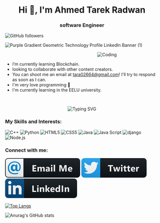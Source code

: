 <h1>
 
</h1>
<!-- === START === -->
<!-- -->
<!-- -->
<!-- -->
<h1 align="center">Hi 👋, I'm Ahmed Tarek Radwan</h1>
<h3 align="center"> software Engineer </h3>

![GitHub followers](https://img.shields.io/github/followers/ahmedradwan21?label=Follow&style=social)

![Purple Gradient Geometric Technology Profile LinkedIn Banner  (1)](https://www.cioinsight.com/wp-content/uploads/2022/06/Nearshore-Software-Development.jpeg)




<img align="right" alt="Coding" width="40%" src="https://miro.medium.com/max/680/0*7Q3yvSIv_t0ioJ-Z.gif"/>
<br>




-    I’m currently learning Blockchain.
-    looking to collaborate with other content creators.
-    You can shoot me an email at tara02664@gmail.com! I'll try to respond as soon as I can.
-    I'm very love programming 🖤
-    I'm currently learning in the EELU university.
<br>
<!-- -->
<p  align="center">
<img alt="Typing SVG" src="https://readme-typing-svg.herokuapp.com?color=%232E9FD0&vCenter=true&width=500&lines=Hello%2C+I+am+Ahmed+Tarek+Radwan.;I+have+experience+in+programming+languages;Like+C%2B%2B%2CJava%2CJavaScript%2CPython;But+the+most+important+of+which+is+Java+and+JS."/>
</p>
<!-- -->

 <!-- ![snake gif](https://github.com/tanyarajhans/Actions/blob/output/github-contribution-grid-snake.svg)-->
### My Skills and Interests:
![C++](https://img.shields.io/badge/C%2B%2B-00599C?style=for-the-badge&logo=c%2B%2B&logoColor=white)
![Python](https://img.shields.io/badge/Python-14354C?style=for-the-badge&logo=python&logoColor=white)
![HTML5](https://img.shields.io/badge/HTML5-E34F26?style=for-the-badge&logo=html5&logoColor=white)
![CSS5](https://img.shields.io/badge/CSS5-E34F26?style=for-the-badge&logo=css5&logoColor=white)
![Java](https://img.shields.io/badge/Java-ED8B00?style=for-the-badge&logo=java&logoColor=white)
![Java Script](https://img.shields.io/badge/JavaScript-ED8B00?style=for-the-badge&logo=javascript&logoColor=white)
![django](https://img.shields.io/badge/Django-092E20?style=for-the-badge&logo=django&logoColor=white)
![Node.js](https://img.shields.io/badge/Node.js-339933?style=for-the-badge&logo=node.js&logoColor=white)
  <br>


<!-- <br> -->
<!-- -->
<!-- Social media links -->
### Connect with me:
[![my email: anas.elgarhy.dev@gmail.com](https://raw.githubusercontent.com/MikeCodesDotNET/ColoredBadges/master/svg/social/email_me.svg "tara02664@gmail.com")](mailto:tara02664@gmail.com)
[![Twitter handel: @anas_elgarhy](https://raw.githubusercontent.com/MikeCodesDotNET/ColoredBadges/master/svg/social/twitter.svg "@ahmedtarek22220")](https://twitter.com/ahmedtarek22220)
[![My linkedin profile](https://raw.githubusercontent.com/MikeCodesDotNET/ColoredBadges/master/svg/social/linkedin.svg "@ahmed-tarek-radwan-a142a0230")](https://linkedin.com/in/ahmed-tarek-radwan-a142a0230)


  
  
  [![Top Langs](https://github-readme-stats.vercel.app/api/top-langs/?username=ahmedradwan21&Demo=true&bg_color=000000)](https://github.com/anuraghazra/github-readme-stats)

  
![Anurag's GitHub stats](https://github-readme-stats.vercel.app/api?username=ahmedradwan21&show_icons=true&theme=merko)
<!-- <a href="https://wakatime.com/@0521852f-b5d6-4087-a26b-c364eb214a43"><img align="down" src="https://wakatime.com/badge/user/0521852f-b5d6-4087-a26b-c364eb214a43.svg" alt="Total time coded since May 19 2022" /></a> -->  
  
  



